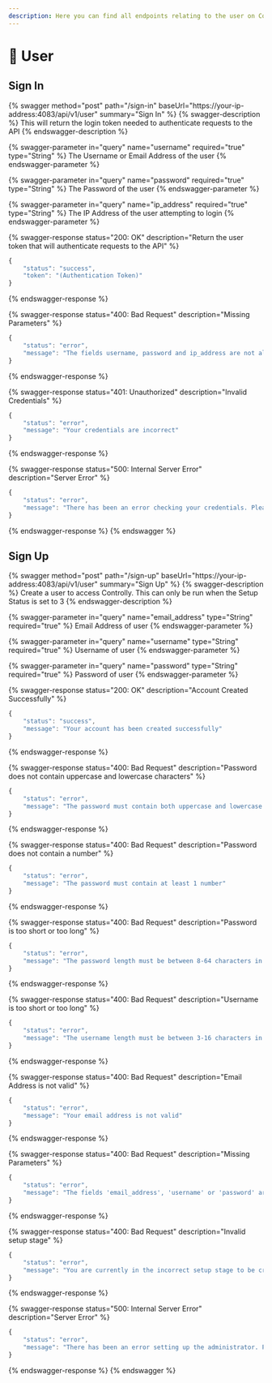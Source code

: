 ```yaml
---
description: Here you can find all endpoints relating to the user on Controlly.
---
```


# 🧑 User

## Sign In

{% swagger method="post" path="/sign-in" baseUrl="https://your-ip-address:4083/api/v1/user" summary="Sign In" %}
{% swagger-description %}
This will return the login token needed to authenticate requests to the API
{% endswagger-description %}

{% swagger-parameter in="query" name="username" required="true" type="String" %}
The Username or Email Address of the user
{% endswagger-parameter %}

{% swagger-parameter in="query" name="password" required="true" type="String" %}
The Password of the user
{% endswagger-parameter %}

{% swagger-parameter in="query" name="ip_address" required="true" type="String" %}
The IP Address of the user attempting to login
{% endswagger-parameter %}

{% swagger-response status="200: OK" description="Return the user token that will authenticate requests to the API" %}
```javascript
{
    "status": "success",
    "token": "(Authentication Token)"
}
```
{% endswagger-response %}

{% swagger-response status="400: Bad Request" description="Missing Parameters" %}
```javascript
{
    "status": "error",
    "message": "The fields username, password and ip_address are not all present"
}
```
{% endswagger-response %}

{% swagger-response status="401: Unauthorized" description="Invalid Credentials" %}
```javascript
{
    "status": "error",
    "message": "Your credentials are incorrect"
}
```
{% endswagger-response %}

{% swagger-response status="500: Internal Server Error" description="Server Error" %}
```javascript
{
    "status": "error",
    "message": "There has been an error checking your credentials. Please check your Controlly Log for information"
}
```
{% endswagger-response %}
{% endswagger %}

## Sign Up

{% swagger method="post" path="/sign-up" baseUrl="https://your-ip-address:4083/api/v1/user" summary="Sign Up" %}
{% swagger-description %}
Create a user to access Controlly. This can only be run when the Setup Status is set to 3
{% endswagger-description %}

{% swagger-parameter in="query" name="email_address" type="String" required="true" %}
Email Address of user
{% endswagger-parameter %}

{% swagger-parameter in="query" name="username" type="String" required="true" %}
Username of user
{% endswagger-parameter %}

{% swagger-parameter in="query" name="password" type="String" required="true" %}
Password of user
{% endswagger-parameter %}

{% swagger-response status="200: OK" description="Account Created Successfully" %}
```javascript
{
    "status": "success",
    "message": "Your account has been created successfully"
}
```
{% endswagger-response %}

{% swagger-response status="400: Bad Request" description="Password does not contain uppercase and lowercase characters" %}
```javascript
{
    "status": "error",
    "message": "The password must contain both uppercase and lowercase characters"
}
```
{% endswagger-response %}

{% swagger-response status="400: Bad Request" description="Password does not contain a number" %}
```javascript
{
    "status": "error",
    "message": "The password must contain at least 1 number"
}
```
{% endswagger-response %}

{% swagger-response status="400: Bad Request" description="Password is too short or too long" %}
```javascript
{
    "status": "error",
    "message": "The password length must be between 8-64 characters in length"
}
```
{% endswagger-response %}

{% swagger-response status="400: Bad Request" description="Username is too short or too long" %}
```javascript
{
    "status": "error",
    "message": "The username length must be between 3-16 characters in length"
}
```
{% endswagger-response %}

{% swagger-response status="400: Bad Request" description="Email Address is not valid" %}
```javascript
{
    "status": "error",
    "message": "Your email address is not valid"
}
```
{% endswagger-response %}

{% swagger-response status="400: Bad Request" description="Missing Parameters" %}
```javascript
{
    "status": "error",
    "message": "The fields 'email_address', 'username' or 'password' are not present"
}
```
{% endswagger-response %}

{% swagger-response status="400: Bad Request" description="Invalid setup stage" %}
```javascript
{
    "status": "error",
    "message": "You are currently in the incorrect setup stage to be creating a user"
}
```
{% endswagger-response %}

{% swagger-response status="500: Internal Server Error" description="Server Error" %}
```javascript
{
    "status": "error",
    "message": "There has been an error setting up the administrator. Please check your Controlly Log for information"
}
```
{% endswagger-response %}
{% endswagger %}
